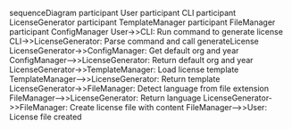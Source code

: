 sequenceDiagram
    participant User
    participant CLI
    participant LicenseGenerator
    participant TemplateManager
    participant FileManager
    participant ConfigManager
    User->>CLI: Run command to generate license
    CLI->>LicenseGenerator: Parse command and call generateLicense
    LicenseGenerator->>ConfigManager: Get default org and year
    ConfigManager-->>LicenseGenerator: Return default org and year
    LicenseGenerator->>TemplateManager: Load license template
    TemplateManager-->>LicenseGenerator: Return template
    LicenseGenerator->>FileManager: Detect language from file extension
    FileManager-->>LicenseGenerator: Return language
    LicenseGenerator->>FileManager: Create license file with content
    FileManager-->>User: License file created